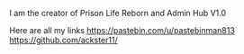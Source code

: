 I am the creator of Prison Life Reborn and Admin Hub V1.0

Here are all my links
https://pastebin.com/u/pastebinman813
https://github.com/ackster11/
